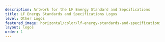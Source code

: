 ```yaml
---
description: Artwork for the LF Energy Standard and Sepcifications
title: LF Energy Standards and Specifications Logos
level: Other Logos
featured_image: horizontal/color/lf-energy-standards-and-specifications-horizontal-color.svg 
layout: logos
order: 1 
---
```


